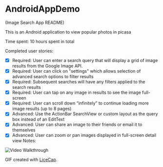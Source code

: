 # AndroidAppDemo

(Image Search App README)

This is an Android application to view popular photos in picasa

Time spent: 10 hours spent in total

Completed user stories:

 * [x] Required: User can enter a search query that will display a grid of image results from the Google Image API.	
 * [x] Required: User can click on "settings" which allows selection of advanced search options to filter results
 * [x] Required: Subsequent searches will have any filters applied to the search results
 * [x] Required: User can tap on any image in results to see the image full-screen 
 * [x] Required: User can scroll down “infinitely” to continue loading more image results (up to 8 pages)
 * [x] Advanced: Use the ActionBar SearchView or custom layout as the query box instead of an EditText
 * [x] Advanced: User can share an image to their friends or email it to themselves
 * [x] Advanced: User can zoom or pan images displayed in full-screen detail view
Notes:

![Video Walkthrough](ImageSearch.gif)

GIF created with [LiceCap](http://www.cockos.com/licecap/).
